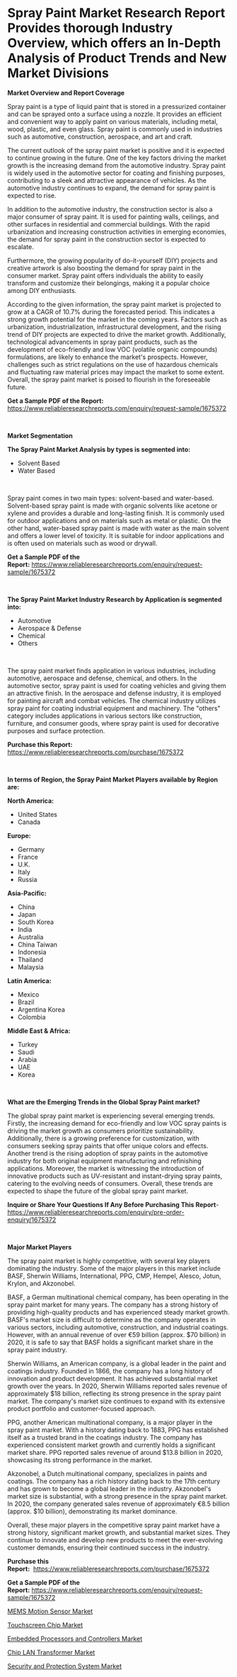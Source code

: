 <p><h1>Spray Paint Market Research Report Provides thorough Industry Overview, which offers an In-Depth Analysis of Product Trends and New Market Divisions</h1></p><p><strong>Market Overview and Report Coverage</strong></p>
<p><p>Spray paint is a type of liquid paint that is stored in a pressurized container and can be sprayed onto a surface using a nozzle. It provides an efficient and convenient way to apply paint on various materials, including metal, wood, plastic, and even glass. Spray paint is commonly used in industries such as automotive, construction, aerospace, and art and craft.</p><p>The current outlook of the spray paint market is positive and it is expected to continue growing in the future. One of the key factors driving the market growth is the increasing demand from the automotive industry. Spray paint is widely used in the automotive sector for coating and finishing purposes, contributing to a sleek and attractive appearance of vehicles. As the automotive industry continues to expand, the demand for spray paint is expected to rise.</p><p>In addition to the automotive industry, the construction sector is also a major consumer of spray paint. It is used for painting walls, ceilings, and other surfaces in residential and commercial buildings. With the rapid urbanization and increasing construction activities in emerging economies, the demand for spray paint in the construction sector is expected to escalate.</p><p>Furthermore, the growing popularity of do-it-yourself (DIY) projects and creative artwork is also boosting the demand for spray paint in the consumer market. Spray paint offers individuals the ability to easily transform and customize their belongings, making it a popular choice among DIY enthusiasts.</p><p>According to the given information, the spray paint market is projected to grow at a CAGR of 10.7% during the forecasted period. This indicates a strong growth potential for the market in the coming years. Factors such as urbanization, industrialization, infrastructural development, and the rising trend of DIY projects are expected to drive the market growth. Additionally, technological advancements in spray paint products, such as the development of eco-friendly and low VOC (volatile organic compounds) formulations, are likely to enhance the market's prospects. However, challenges such as strict regulations on the use of hazardous chemicals and fluctuating raw material prices may impact the market to some extent. Overall, the spray paint market is poised to flourish in the foreseeable future.</p></p>
<p><strong>Get a Sample PDF of the Report:</strong> <a href="https://www.reliableresearchreports.com/enquiry/request-sample/1675372">https://www.reliableresearchreports.com/enquiry/request-sample/1675372</a></p>
<p>&nbsp;</p>
<p><strong>Market Segmentation</strong></p>
<p><strong>The Spray Paint Market Analysis by types is segmented into:</strong></p>
<p><ul><li>Solvent Based</li><li>Water Based</li></ul></p>
<p>&nbsp;</p>
<p><p>Spray paint comes in two main types: solvent-based and water-based. Solvent-based spray paint is made with organic solvents like acetone or xylene and provides a durable and long-lasting finish. It is commonly used for outdoor applications and on materials such as metal or plastic. On the other hand, water-based spray paint is made with water as the main solvent and offers a lower level of toxicity. It is suitable for indoor applications and is often used on materials such as wood or drywall.</p></p>
<p><strong>Get a Sample PDF of the Report:</strong>&nbsp;<a href="https://www.reliableresearchreports.com/enquiry/request-sample/1675372">https://www.reliableresearchreports.com/enquiry/request-sample/1675372</a></p>
<p>&nbsp;</p>
<p><strong>The Spray Paint Market Industry Research by Application is segmented into:</strong></p>
<p><ul><li>Automotive</li><li>Aerospace & Defense</li><li>Chemical</li><li>Others</li></ul></p>
<p>&nbsp;</p>
<p><p>The spray paint market finds application in various industries, including automotive, aerospace and defense, chemical, and others. In the automotive sector, spray paint is used for coating vehicles and giving them an attractive finish. In the aerospace and defense industry, it is employed for painting aircraft and combat vehicles. The chemical industry utilizes spray paint for coating industrial equipment and machinery. The "others" category includes applications in various sectors like construction, furniture, and consumer goods, where spray paint is used for decorative purposes and surface protection.</p></p>
<p><strong>Purchase this Report:</strong>&nbsp; <a href="https://www.reliableresearchreports.com/purchase/1675372">https://www.reliableresearchreports.com/purchase/1675372</a></p>
<p>&nbsp;</p>
<p><strong>In terms of Region, the Spray Paint Market Players available by Region are:</strong></p>
<p>
    <p> <strong> North America: </strong>
        <ul>
            <li>United States</li>
            <li>Canada</li>
        </ul>
        </p> 
    <p> <strong> Europe: </strong>
        <ul>
            <li>Germany</li>
            <li>France</li>
            <li>U.K.</li>
            <li>Italy</li>
            <li>Russia</li>
        </ul>
        </p> 
    <p> <strong> Asia-Pacific: </strong>
        <ul>
            <li>China</li>
            <li>Japan</li>
            <li>South Korea</li>
            <li>India</li>
            <li>Australia</li>
            <li>China Taiwan</li>
            <li>Indonesia</li>
            <li>Thailand</li>
            <li>Malaysia</li>
        </ul>
        </p> 
    <p> <strong> Latin America: </strong>
        <ul>
            <li>Mexico</li>
            <li>Brazil</li>
            <li>Argentina Korea</li>
            <li>Colombia</li>
        </ul>
        </p> 
    <p> <strong> Middle East & Africa: </strong>
        <ul>
            <li>Turkey</li>
            <li>Saudi</li>
            <li>Arabia</li>
            <li>UAE</li>
            <li>Korea</li>
        </ul>
    </p>
    </p>
<p>&nbsp;</p>
<p><strong>What are the Emerging Trends in the Global Spray Paint market?</strong></p>
<p><p>The global spray paint market is experiencing several emerging trends. Firstly, the increasing demand for eco-friendly and low VOC spray paints is driving the market growth as consumers prioritize sustainability. Additionally, there is a growing preference for customization, with consumers seeking spray paints that offer unique colors and effects. Another trend is the rising adoption of spray paints in the automotive industry for both original equipment manufacturing and refinishing applications. Moreover, the market is witnessing the introduction of innovative products such as UV-resistant and instant-drying spray paints, catering to the evolving needs of consumers. Overall, these trends are expected to shape the future of the global spray paint market.</p></p>
<p><strong>Inquire or Share Your Questions If Any Before Purchasing This Report</strong>- <a href="https://www.reliableresearchreports.com/enquiry/pre-order-enquiry/1675372">https://www.reliableresearchreports.com/enquiry/pre-order-enquiry/1675372</a></p>
<p>&nbsp;</p>
<p><strong>Major Market Players</strong></p>
<p><p>The spray paint market is highly competitive, with several key players dominating the industry. Some of the major players in this market include BASF, Sherwin Williams, International, PPG, CMP, Hempel, Alesco, Jotun, Krylon, and Akzonobel. </p><p>BASF, a German multinational chemical company, has been operating in the spray paint market for many years. The company has a strong history of providing high-quality products and has experienced steady market growth. BASF's market size is difficult to determine as the company operates in various sectors, including automotive, construction, and industrial coatings. However, with an annual revenue of over €59 billion (approx. $70 billion) in 2020, it is safe to say that BASF holds a significant market share in the spray paint industry.</p><p>Sherwin Williams, an American company, is a global leader in the paint and coatings industry. Founded in 1866, the company has a long history of innovation and product development. It has achieved substantial market growth over the years. In 2020, Sherwin Williams reported sales revenue of approximately $18 billion, reflecting its strong presence in the spray paint market. The company's market size continues to expand with its extensive product portfolio and customer-focused approach.</p><p>PPG, another American multinational company, is a major player in the spray paint market. With a history dating back to 1883, PPG has established itself as a trusted brand in the coatings industry. The company has experienced consistent market growth and currently holds a significant market share. PPG reported sales revenue of around $13.8 billion in 2020, showcasing its strong performance in the market.</p><p>Akzonobel, a Dutch multinational company, specializes in paints and coatings. The company has a rich history dating back to the 17th century and has grown to become a global leader in the industry. Akzonobel's market size is substantial, with a strong presence in the spray paint market. In 2020, the company generated sales revenue of approximately €8.5 billion (approx. $10 billion), demonstrating its market dominance.</p><p>Overall, these major players in the competitive spray paint market have a strong history, significant market growth, and substantial market sizes. They continue to innovate and develop new products to meet the ever-evolving customer demands, ensuring their continued success in the industry.</p></p>
<p><strong>Purchase this Report:</strong>&nbsp;&nbsp;<a href="https://www.reliableresearchreports.com/purchase/1675372">https://www.reliableresearchreports.com/purchase/1675372</a></p>
<p></p>
<p><strong>Get a Sample PDF of the Report:</strong>&nbsp;<a href="https://www.reliableresearchreports.com/enquiry/request-sample/1675372">https://www.reliableresearchreports.com/enquiry/request-sample/1675372</a></p>
<p><p><a href="https://medium.com/@maryg156987/mems-motion-sensor-market-trends-and-market-analysis-forecasted-for-period-2023-2030-db9b76c6aea7">MEMS Motion Sensor Market</a></p><p><a href="https://medium.com/@pillingbary7584/touchscreen-chip-market-analysis-its-cagr-market-segmentation-and-global-industry-overview-07bcf02325e8">Touchscreen Chip Market</a></p><p><a href="https://medium.com/@peatebilly85475/embedded-processors-and-controllers-market-furnishes-information-on-market-share-market-trends-daea33f9e68c">Embedded Processors and Controllers Market</a></p><p><a href="https://medium.com/@nathanl41025/chip-lan-transformer-market-comprehensive-assessment-by-type-application-and-geography-633581a0cd2c">Chip LAN Transformer Market</a></p><p><a href="https://medium.com/@keygreen5469/security-and-protection-system-market-furnishes-information-on-market-share-market-trends-and-4b65a63a6f4a">Security and Protection System Market</a></p></p>